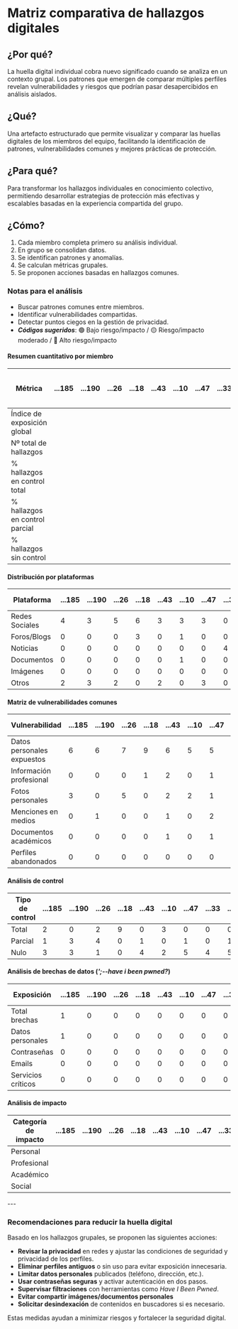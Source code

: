 # Matriz comparativa de hallazgos digitales

## ¿Por qué?

La huella digital individual cobra nuevo significado cuando se analiza en un contexto grupal. Los patrones que emergen de comparar múltiples perfiles revelan vulnerabilidades y riesgos que podrían pasar desapercibidos en análisis aislados.

## ¿Qué?

Una artefacto estructurado que permite visualizar y comparar las huellas digitales de los miembros del equipo, facilitando la identificación de patrones, vulnerabilidades comunes y mejores prácticas de protección.

## ¿Para qué?

Para transformar los hallazgos individuales en conocimiento colectivo, permitiendo desarrollar estrategias de protección más efectivas y escalables basadas en la experiencia compartida del grupo.

## ¿Cómo?

1. Cada miembro completa primero su análisis individual.
1. En grupo se consolidan datos.
1. Se identifican patrones y anomalías.
1. Se calculan métricas grupales.
1. Se proponen acciones basadas en hallazgos comunes.

### Notas para el análisis

- Buscar patrones comunes entre miembros.
- Identificar vulnerabilidades compartidas.
- Detectar puntos ciegos en la gestión de privacidad.
- ***Códigos sugeridos***: 🟢 Bajo riesgo/impacto / 🟡 Riesgo/impacto moderado / 🔴 Alto riesgo/impacto


#### Resumen cuantitativo por miembro

<div align=center>

| Métrica                          | ...185 | ...190 | ...26 | ...18 | ...43 | ...10 | ...47 | ...33 | ...31 | Patrón grupal (Media y desviación) |
|----------------------------------|--------|--------|------|------|------|------|------|------|------|--------------------------------|
| Índice de exposición global      |        |        |      |      |      |      |      |      |      |                                |
| Nº total de hallazgos            |        |        |      |      |      |      |      |      |      |                                |
| % hallazgos en control total     |        |        |      |      |      |      |      |      |      |                                |
| % hallazgos en control parcial   |        |        |      |      |      |      |      |      |      |                                |
| % hallazgos sin control          |        |        |      |      |      |      |      |      |      |                                |


</div>

#### Distribución por plataformas

<div align=center>

| Plataforma     | ...185 | ...190 | ...26 | ...18 | ...43 | ...10 | ...47 | ...33 | ...31 | Total grupo |
|----------------|--------|--------|------|------|------|------|------|------|------|--------------|
| Redes Sociales | 4      | 3      | 5    | 6    | 3    | 3    | 3    | 0    | 3    | 30           |
| Foros/Blogs    | 0      | 0      | 0    | 3    | 0    | 1    | 0    | 0    | 0    | 4            |
| Noticias       | 0      | 0      | 0    | 0    | 0    | 0    | 0    | 4    | 0    | 4            |
| Documentos     | 0      | 0      | 0    | 0    | 0    | 1    | 0    | 0    | 0    | 1            |
| Imágenes       | 0      | 0      | 0    | 0    | 0    | 0    | 0    | 0    | 0    | 0            |
| Otros          | 2      | 3      | 2    | 0    | 2    | 0    | 3    | 0    | 3    | 15           |


</div>

#### Matriz de vulnerabilidades comunes

<div align=center>

| Vulnerabilidad             | ...185 | ...190 | ...26 | ...18 | ...43 | ...10 | ...47 | ...33 | ...31 | **Mn** | % Grupo | Riesgo medio |
|----------------------------|--------|--------|------|------|------|------|------|------|------|------|--------|--------------|
| Datos personales expuestos | 6      | 6      | 7    | 9    | 6    | 5    | 5    | 4    | 6    |      |        |              |
| Información profesional    | 0      | 0      | 0    | 1    | 2    | 0    | 1    | 0    | 1    |      |        |              |
| Fotos personales           | 3      | 0      | 5    | 0    | 2    | 2    | 1    | 0    | 2    |      |        |              |
| Menciones en medios        | 0      | 1      | 0    | 0    | 1    | 0    | 2    | 0    | 0    |      |        |              |
| Documentos académicos      | 0      | 0      | 0    | 0    | 1    | 0    | 1    | 0    | 0    |      |        |              |
| Perfiles abandonados       | 0      | 0      | 0    | 0    | 0    | 0    | 0    | 0    | 0    |      |        |              |


</div>

#### Análisis de control

<div align=center>

| Tipo de control | ...185 | ...190 | ...26 | ...18 | ...43 | ...10 | ...47 | ...33 | ...31 | % Grupo | Riesgo promedio |
|-----------------|--------|--------|------|------|------|------|------|------|------|--------|----------------|
| Total           | 2      | 0      | 2    | 9    | 0    | 3    | 0    | 0    | 0    |        |                |
| Parcial         | 1      | 3      | 4    | 0    | 1    | 0    | 1    | 0    | 1    |        |                |
| Nulo            | 3      | 3      | 1    | 0    | 4    | 2    | 5    | 4    | 5    |        |                |



</div>

#### Análisis de brechas de datos (*';--have i been pwned?*)

<div align=center>

| Exposición         | ...185 | ...190 | ...26 | ...18 | ...43 | ...10 | ...47 | ...33 | ...31 | % Grupal |
|--------------------|--------|--------|------|------|------|------|------|------|------|---------|
| Total brechas      | 1      | 0      | 0    | 0    | 0    | 0    | 0    | 0    | 0    | 100%    |
| Datos personales   | 1      | 0      | 0    | 0    | 0    | 0    | 0    | 0    | 0    | 100%    |
| Contraseñas        | 0      | 0      | 0    | 0    | 0    | 0    | 0    | 0    | 0    | 0%      |
| Emails             | 0      | 0      | 0    | 0    | 0    | 0    | 0    | 0    | 0    | 0%      |
| Servicios críticos | 0      | 0      | 0    | 0    | 0    | 0    | 0    | 0    | 0    | 0%      |



</div>

#### Análisis de impacto

<div align=center>
  
| Categoría de impacto | ...185 | ...190 | ...26 | ...18 | ...43 | ...10 | ...47 | ...33 | ...31 | Impacto grupal |
|----------------------|--------|--------|------|------|------|------|------|------|------|----------------|
| Personal             |        |        |      |      |      |      |      |      |      |                |
| Profesional          |        |        |      |      |      |      |      |      |      |                |
| Académico            |        |        |      |      |      |      |      |      |      |                |
| Social               |        |        |      |      |      |      |      |      |      |                |


</div>
---

### Recomendaciones para reducir la huella digital

Basado en los hallazgos grupales, se proponen las siguientes acciones:

- **Revisar la privacidad** en redes y ajustar las condiciones de seguridad y privacidad de los perfiles.
- **Eliminar perfiles antiguos** o sin uso para evitar exposición innecesaria.
- **Limitar datos personales** publicados (teléfono, dirección, etc.).
- **Usar contraseñas seguras** y activar autenticación en dos pasos.
- **Supervisar filtraciones** con herramientas como *Have I Been Pwned*.
- **Evitar compartir imágenes/documentos personales** 
- **Solicitar desindexación** de contenidos en buscadores si es necesario.

Estas medidas ayudan a minimizar riesgos y fortalecer la seguridad digital.
</div>


</div>
